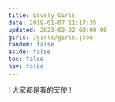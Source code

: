 ```yaml
---
title: Lovely Girls
date: 2019-01-07 11:17:35
updated: 2023-02-22 00:00:00
girls: /girls/girls.json
random: false
aside: false
toc: false
nav: false
---
```


<div class="text-center" m="2" title="我全都要！">
! 大家都是我的天使 !
</div>

<YunGirls :girls="frontmatter.girls" :random="frontmatter.random" />
